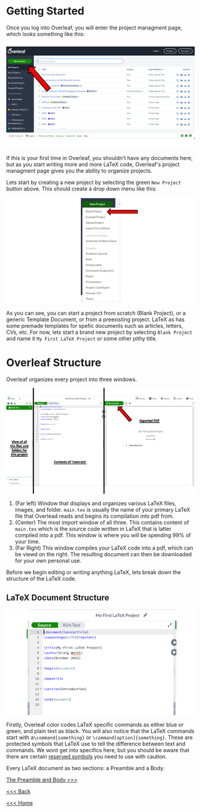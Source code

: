 # Getting Started
Once you log into Overleaf, you will enter the project managment page, which looks something like this:

![Starting](/images/Getting-Started.png)

If this is your first time in Overleaf, you shouldn't have any documents here, but as you start writing more and more LaTeX code, Overleaf's project managment page gives you the ability to organize projects.

Lets start by creating a new project by selecting the green `New Project` button above. This should create a drop down menu like this:

![Blank](/images/Blank-project.png)

As you can see, you can start a project from scratch (Blank Project), or a generic Template Document, or from a preexisting project. LaTeX as has some premade templates for spefic documents such as articles, letters, CVs, etc. For now, lets start a brand new project by selecting `Blank Project` and name it `My First LaTeX Project` or some other pithy title.

# Overleaf Structure
Overleaf organizes every project into three windows.

![Overleaf](/images/Overleaf-config.png)

1. (Far left) Window that displays and organizes various LaTeX files, images, and folder. `main.tex` is usually the name of your primary LaTeX file that Overlead reads and begins its compilation into pdf from.
2. (Center) The most import window of all three. This contains content of `main.tex` which is the source code written in LaTeX that is latter compiled into a pdf. This window is where you will be spending 99% of your time. 
3. (Far Right) This window compiles your LaTeX code into a pdf, which can be viewd on the right. The resulting document can then be downloaded for your own personal use.

Before we begin editing or writing anything LaTeX, lets break down the structure of the LaTeX code.

## LaTeX Document Structure

![Doc_Struct](/images/Doc-Struct.png)

Firstly, Overleaf color codes LaTeX specific commands as either blue or green, and plain text as black. You will also notice that the LaTeX commands start with a`\command{something}` or `\command[option]{something}`. These are protected symbols that LaTeX use to tell the difference between text and commands. We wont get into specifics here, but you should be aware that there are certain [reserved symbols](https://www.overleaf.com/learn/latex/Creating_a_document_in_LaTeX#Reference_guide) you need to use with caution. 

Every LaTeX document as two sections: a Preamble and a Body.

[The Preamble and Body >>>](preamble-body.md)

[<<< Back](account.md)

[<<< Home](../README.md)
